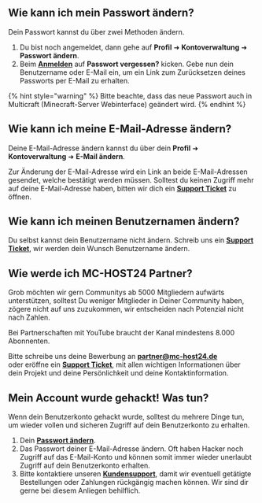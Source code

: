 ## Wie kann ich mein Passwort ändern?

Dein Passwort kannst du über zwei Methoden ändern.

1. Du bist noch angemeldet, dann gehe auf **Profil** ➜ **Kontoverwaltung** ➜ **Passwort ändern**.
2. Beim [**Anmelden**](https://mc-host24.de/) auf **Passwort vergessen?** kicken.
   Gebe nun dein Benutzername oder E-Mail ein, um ein Link zum Zurücksetzen deines Passworts per E-Mail zu erhalten.

{% hint style="warning" %}
Bitte beachte, dass das neue Passwort auch in Multicraft (Minecraft-Server Webinterface) geändert wird.
{% endhint %}


## Wie kann ich meine E-Mail-Adresse ändern?

Deine E-Mail-Adresse ändern kannst du über dein **Profil** ➜ **Kontoverwaltung** ➜ **E-Mail ändern**.

Zur Änderung der E-Mail-Adresse wird ein Link an beide E-Mail-Adressen gesendet, welche bestätigt werden müssen.
Solltest du keinen Zugriff mehr auf deine E-Mail-Adresse haben, bitten wir dich ein [**Support Ticket**](https://mc-host24.de/ticket/create) zu öffnen.

## Wie kann ich meinen Benutzernamen ändern?

Du selbst kannst dein Benutzername nicht ändern. Schreib uns ein [**Support Ticket**](https://mc-host24.de/ticket/create), wir werden dein Wunsch Benutzername ändern.


## Wie werde ich MC-HOST24 Partner?

Grob möchten wir gern Communitys ab 5000 Mitgliedern aufwärts unterstützen,
solltest Du weniger Mitglieder in Deiner Community haben, zögere nicht auf uns zuzukommen, wir entscheiden nach Potenzial nicht nach Zahlen.

Bei Partnerschaften mit YouTube braucht der Kanal mindestens 8.000 Abonnenten.

Bitte schreibe uns deine Bewerbung an **partner@mc-host24.de** oder eröffne ein [**Support Ticket**](https://mc-host24.de/ticket/create), mit allen wichtigen Informationen über dein Projekt und deine Persönlichkeit und deine Kontaktinformation.


## Mein Account wurde gehackt! Was tun?

Wenn dein Benutzerkonto gehackt wurde, solltest du mehrere Dinge tun, um wieder vollen und sicheren Zugriff auf dein Benutzerkonto zu erhalten.

1. Dein [**Passwort ändern**](https://docs.mc-host24.de/docs/allgemein/benutzer#wie-kann-ich-mein-passwort-aendern).
2. Das Passwort deiner E-Mail-Adresse ändern. Oft haben Hacker noch Zugriff auf das E-Mail-Konto und können somit immer wieder unerlaubt Zugriff auf dein Benutzerkonto erhalten.
3. Bitte kontaktiere unseren [**Kundensupport**](https://mc-host24.de/support), damit wir eventuell getätigte Bestellungen oder Zahlungen rückgängig machen können. Wir sind dir gerne bei diesem Anliegen behilflich.
